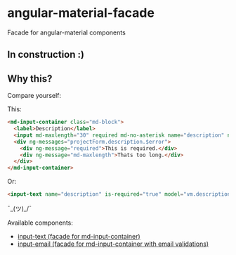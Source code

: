 # angular-material-facade

Facade for angular-material components


## In construction :)

## Why this?
Compare yourself:

This:

```html
<md-input-container class="md-block">
  <label>Description</label>
  <input md-maxlength="30" required md-no-asterisk name="description" ng-model="project.description">
  <div ng-messages="projectForm.description.$error">
    <div ng-message="required">This is required.</div>
    <div ng-message="md-maxlength">Thats too long.</div>
  </div>
</md-input-container>
```

Or:

```html
<input-text name="description" is-required="true" model="vm.description" label="Description"></input-text>
```

¯\_(ツ)_/¯


Available components:

* [input-text (facade for md-input-container)](https://github.com/marcosflorencio/angular-material-facade/tree/master/src/input-text)
* [input-email (facade for md-input-container with email validations)](https://github.com/marcosflorencio/angular-material-facade/tree/master/src/input-email)

